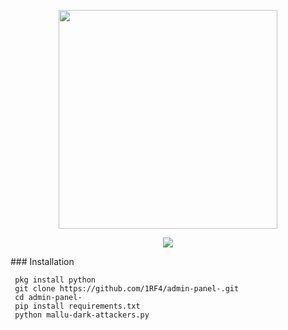 <p align="center"><img src="https://d.top4top.io/p_1470hqvqv0.png" size="800" height="350"></p>

<p align="center">
<img src="https://img.shields.io/badge/Python-2-brightgreen.svg?style=plastic">
</p>
### Installation

```pkg install git
 pkg install python
 git clone https://github.com/1RF4/admin-panel-.git
 cd admin-panel-
 pip install requirements.txt 
 python mallu-dark-attackers.py

```
